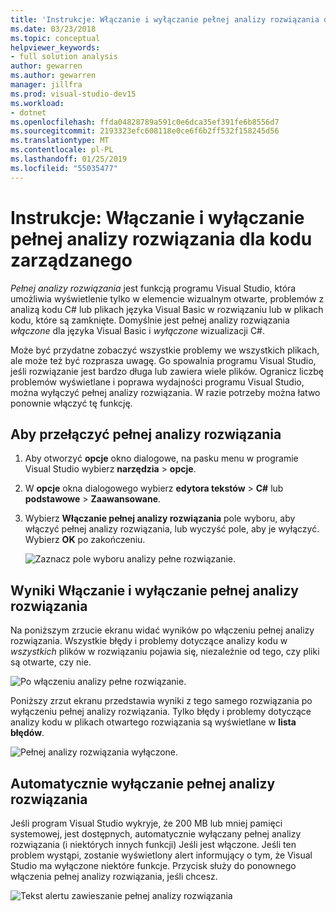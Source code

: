 ```yaml
---
title: 'Instrukcje: Włączanie i wyłączanie pełnej analizy rozwiązania dla kodu zarządzanego'
ms.date: 03/23/2018
ms.topic: conceptual
helpviewer_keywords:
- full solution analysis
author: gewarren
ms.author: gewarren
manager: jillfra
ms.prod: visual-studio-dev15
ms.workload:
- dotnet
ms.openlocfilehash: ffda04828789a591c0e6dca35ef391fe6b8556d7
ms.sourcegitcommit: 2193323efc608118e0ce6f6b2ff532f158245d56
ms.translationtype: MT
ms.contentlocale: pl-PL
ms.lasthandoff: 01/25/2019
ms.locfileid: "55035477"
---
```

# <a name="how-to-enable-and-disable-full-solution-analysis-for-managed-code"></a>Instrukcje: Włączanie i wyłączanie pełnej analizy rozwiązania dla kodu zarządzanego

*Pełnej analizy rozwiązania* jest funkcją programu Visual Studio, która umożliwia wyświetlenie tylko w elemencie wizualnym otwarte, problemów z analizą kodu C# lub plikach języka Visual Basic w rozwiązaniu lub w plikach kodu, które są zamknięte. Domyślnie jest pełnej analizy rozwiązania *włączone* dla języka Visual Basic i *wyłączone* wizualizacji C#.

Może być przydatne zobaczyć wszystkie problemy we wszystkich plikach, ale może też być rozprasza uwagę. Go spowalnia programu Visual Studio, jeśli rozwiązanie jest bardzo długa lub zawiera wiele plików. Ogranicz liczbę problemów wyświetlane i poprawa wydajności programu Visual Studio, można wyłączyć pełnej analizy rozwiązania. W razie potrzeby można łatwo ponownie włączyć tę funkcję.

## <a name="to-toggle-full-solution-analysis"></a>Aby przełączyć pełnej analizy rozwiązania

1. Aby otworzyć **opcje** okno dialogowe, na pasku menu w programie Visual Studio wybierz **narzędzia** > **opcje**.

1. W **opcje** okna dialogowego wybierz **edytora tekstów**  >  **C#** lub **podstawowe**  >  **Zaawansowane**.

1. Wybierz **Włączanie pełnej analizy rozwiązania** pole wyboru, aby włączyć pełnej analizy rozwiązania, lub wyczyść pole, aby je wyłączyć. Wybierz **OK** po zakończeniu.

    ![Zaznacz pole wyboru analizy pełne rozwiązanie.](../code-quality/media/options-enable-full-solution-analysis.png)

## <a name="results-of-enabling-and-disabling-full-solution-analysis"></a>Wyniki Włączanie i wyłączanie pełnej analizy rozwiązania

Na poniższym zrzucie ekranu widać wyników po włączeniu pełnej analizy rozwiązania. Wszystkie błędy i problemy dotyczące analizy kodu w *wszystkich* plików w rozwiązaniu pojawia się, niezależnie od tego, czy pliki są otwarte, czy nie.

![Po włączeniu analizy pełne rozwiązanie.](../code-quality/media/fsa_enabled.png)

Poniższy zrzut ekranu przedstawia wyniki z tego samego rozwiązania po wyłączeniu pełnej analizy rozwiązania. Tylko błędy i problemy dotyczące analizy kodu w plikach otwartego rozwiązania są wyświetlane w **lista błędów**.

![Pełnej analizy rozwiązania wyłączone.](../code-quality/media/fsa_disabled.png)

## <a name="automatically-disable-full-solution-analysis"></a>Automatycznie wyłączanie pełnej analizy rozwiązania

Jeśli program Visual Studio wykryje, że 200 MB lub mniej pamięci systemowej, jest dostępnych, automatycznie wyłączany pełnej analizy rozwiązania (i niektórych innych funkcji) Jeśli jest włączone. Jeśli ten problem wystąpi, zostanie wyświetlony alert informujący o tym, że Visual Studio ma wyłączone niektóre funkcje. Przycisk służy do ponownego włączenia pełnej analizy rozwiązania, jeśli chcesz.

![Tekst alertu zawieszanie pełnej analizy rozwiązania](../code-quality/media/fsa_alert.png)
